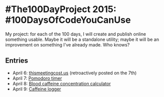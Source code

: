 # #The100DayProject 2015: #100DaysOfCodeYouCanUse

My project: for each of the 100 days, I will create and publish online something usable. Maybe it will be a standalone
utility; maybe it will be an improvement on something I've already made. Who knows?

## Entries
 - April 6: [thismeetingcost.us](http://ryan.muller.io/100-day-project/2015/04/06) (retroactively posted on the 7th)
 - April 7: [Pomodoro timer](http://ryan.muller.io/100-day-project/2015/04/07)
 - April 8: [Blood caffeine concentration calculator](http://ryan.muller.io/100-day-project/2015/04/08)
 - April 9: [Caffeine logger](http://ryan.muller.io/100-day-project/2015/04/09)
